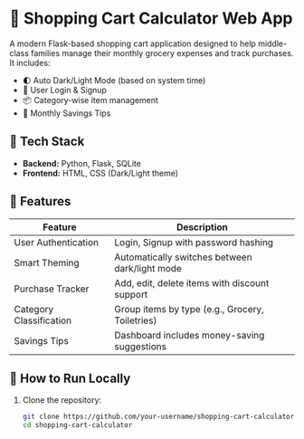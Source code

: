# 🛒 Shopping Cart Calculator Web App

A modern Flask-based shopping cart application designed to help middle-class families manage their monthly grocery expenses and track purchases. It includes:

- 🌓 Auto Dark/Light Mode (based on system time)
- 🔐 User Login & Signup
- 📦 Category-wise item management
- 🧠 Monthly Savings Tips

## 🔧 Tech Stack

- **Backend:** Python, Flask, SQLite
- **Frontend:** HTML, CSS (Dark/Light theme)

## 📂 Features

| Feature                        | Description |
|-------------------------------|-------------|
| User Authentication           | Login, Signup with password hashing |
| Smart Theming                 | Automatically switches between dark/light mode |
| Purchase Tracker              | Add, edit, delete items with discount support |
| Category Classification       | Group items by type (e.g., Grocery, Toiletries) |
| Savings Tips                  | Dashboard includes money-saving suggestions |

## 🚀 How to Run Locally

1. Clone the repository:

   ```bash
   git clone https://github.com/your-username/shopping-cart-calculator.git
   cd shopping-cart-calculator
